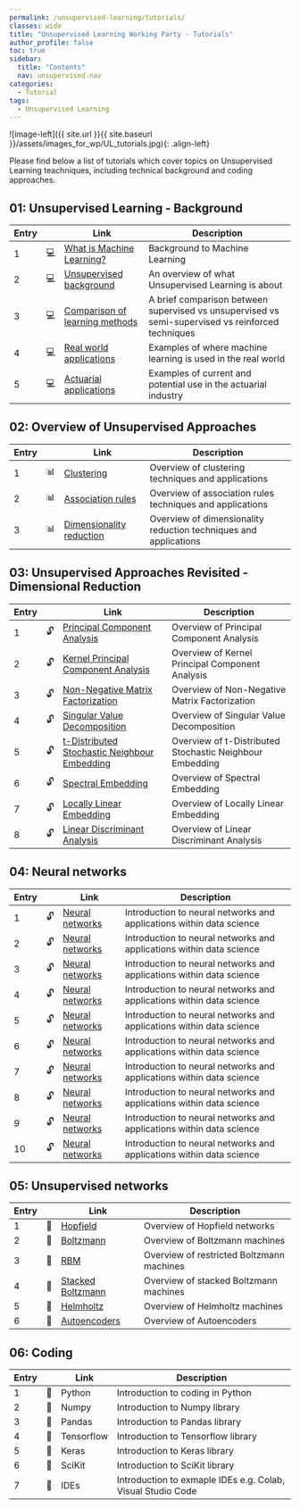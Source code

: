 ```yaml
---
permalink: /unsupervised-learning/tutorials/
classes: wide
title: "Unsupervised Learning Working Party - Tutorials"
author_profile: false
toc: true
sidebar:
  title: "Contents"
  nav: unsupervised-nav
categories:
  - Tutorial
tags:
  - Unsupervised Learning
---
```



![image-left]({{ site.url }}{{ site.baseurl }}/assets/images_for_wp/UL_tutorials.jpg){: .align-left}



Please find below a list of tutorials which cover topics on Unsupervised Learning teachniques, including technical background and coding approaches.

## 01: Unsupervised Learning - Background

| Entry|               |Link                          |Description                    |
| ---- | ------------- |----------------------------- |-------------------------------|
| 1    |:computer:     |[What is Machine Learning?](/unsupervised-learning/tutorial_whatIsML/)     |Background to Machine Learning |
| 2    |:computer:     |[Unsupervised background](/unsupervised-learning/tutorial_ULbackground/)       |An overview of what Unsupervised Learning is about |
| 3    |:computer:     |[Comparison of learning methods](/unsupervised-learning/tutorial_comparison/)      |A brief comparison between supervised vs unsupervised vs semi-supervised vs reinforced techniques|
| 4    |:computer:     |[Real world applications](/unsupervised-learning/tutorial_realApplications/)|Examples of where machine learning is used in the real world|
| 5    |:computer:     |[Actuarial applications](/unsupervised-learning/tutorial_actuarialApplications/)        |Examples of current and potential use in the actuarial industry|

## 02: Overview of Unsupervised Approaches

| Entry|               |Link                          |Description                    |
| -----| ------------- |----------------------------- |-------------------------------|
| 1    | :bar_chart:    |[Clustering](/unsupervised-learning/tutorial_clustering/)                                   |Overview of clustering techniques and applications                    |
| 2    | :bar_chart:   |[Association rules](/unsupervised-learning/tutorial_association_rules/)                      |Overview of association rules techniques and applications                    |
| 3    | :bar_chart:   |[Dimensionality reduction](/unsupervised-learning/tutorial_dimensionality_reduction/)        |Overview of dimensionality reduction techniques and applications                    |

## 03: Unsupervised Approaches Revisited - Dimensional Reduction

| Entry|               |Link                          |Description                    |
| -----| ------------- |----------------------------- |-------------------------------|
| 1    | :unlock:      |[Principal Component Analysis](/unsupervised-learning/tutorial_dimensionality_reduction/)        |Overview of Principal Component Analysis                    |
| 2    | :unlock:      |[Kernel Principal Component Analysis](/unsupervised-learning/tutorial_dimensionality_reduction/) |Overview of Kernel Principal Component Analysis          |
| 3    | :unlock:      |[Non-Negative Matrix Factorization](/unsupervised-learning/tutorial_dimensionality_reduction/)   |Overview of Non-Negative Matrix Factorization               |
| 4    | :unlock:      |[Singular Value Decomposition](/unsupervised-learning/tutorial_dimensionality_reduction/)        |Overview of Singular Value Decomposition               |
| 5    | :unlock:      |[t-Distributed Stochastic Neighbour Embedding](/unsupervised-learning/tutorial_dimensionality_reduction/)        |Overview of t-Distributed Stochastic Neighbour Embedding                    |
| 6    | :unlock:      |[Spectral Embedding](/unsupervised-learning/tutorial_dimensionality_reduction/)              |Overview of Spectral Embedding                    |
| 7    | :unlock:      |[Locally Linear Embedding](/unsupervised-learning/tutorial_dimensionality_reduction/)        |Overview of Locally Linear Embedding                   |
| 8    | :unlock:      |[Linear Discriminant Analysis](/unsupervised-learning/tutorial_dimensionality_reduction/)    |Overview of Linear Discriminant Analysis                |


## 04: Neural networks

| Entry|               |Link                          |Description                    |
| -----| ------------- |----------------------------- |-------------------------------|
| 1    | :unlock:      |[Neural networks](/unsupervised-learning/tutorial_neuralNetworks/)        |Introduction to neural networks and applications within data science                    |
| 2    | :unlock:      |[Neural networks](/unsupervised-learning/tutorial_neuralNetworks/)        |Introduction to neural networks and applications within data science                    |
| 3    | :unlock:      |[Neural networks](/unsupervised-learning/tutorial_neuralNetworks/)        |Introduction to neural networks and applications within data science                    |
| 4    | :unlock:      |[Neural networks](/unsupervised-learning/tutorial_neuralNetworks/)        |Introduction to neural networks and applications within data science                    |
| 5    | :unlock:      |[Neural networks](/unsupervised-learning/tutorial_neuralNetworks/)        |Introduction to neural networks and applications within data science                    |
| 6    | :unlock:      |[Neural networks](/unsupervised-learning/tutorial_neuralNetworks/)        |Introduction to neural networks and applications within data science                    |
| 7    | :unlock:      |[Neural networks](/unsupervised-learning/tutorial_neuralNetworks/)        |Introduction to neural networks and applications within data science                    |
| 8    | :unlock:      |[Neural networks](/unsupervised-learning/tutorial_neuralNetworks/)        |Introduction to neural networks and applications within data science                    |
| 9    | :unlock:      |[Neural networks](/unsupervised-learning/tutorial_neuralNetworks/)        |Introduction to neural networks and applications within data science                    |
| 10    | :unlock:      |[Neural networks](/unsupervised-learning/tutorial_neuralNetworks/)        |Introduction to neural networks and applications within data science                    |


## 05: Unsupervised networks

| Entry|               |Link                          |Description                    |
| -----| ------------- |----------------------------- |-------------------------------|
| 1    | :microscope:  |[Hopfield](/unsupervised-learning/tutorial_hopfield/)                      |Overview of Hopfield networks               |
| 2    | :microscope:  |[Boltzmann](/unsupervised-learning/tutorial_boltzmann/)                    |Overview of Boltzmann machines              |
| 3    | :microscope:  |[RBM](/unsupervised-learning/tutorial_restrictedBoltzmann/)                |Overview of restricted Boltzmann machines   |
| 4    | :microscope:  |[Stacked Boltzmann](/unsupervised-learning/tutorial_stackedBoltzmann/)     |Overview of stacked    Boltzmann machines   |
| 5    | :microscope:  |[Helmholtz](/unsupervised-learning/tutorial_helmholtz/)                    |Overview of Helmholtz machines             |
| 6    | :microscope:  |[Autoencoders](/unsupervised-learning/tutorial_autoencoders/)              |Overview of Autoencoders                    |

## 06: Coding

| Entry|               |Link                          |Description                    |
| -----| ------------- |----------------------------- |-------------------------------|
| 1    | :milky_way:  |Python                        |Introduction to coding in Python                    |
| 2    | :milky_way:  |Numpy                         |Introduction to Numpy library                    |
| 3    | :milky_way:  |Pandas                        |Introduction to Pandas library                    |
| 4    | :milky_way:  |Tensorflow                    |Introduction to Tensorflow library                    |
| 5    | :milky_way:  |Keras                         |Introduction to Keras library                    |
| 6    | :milky_way:  |SciKit                        |Introduction to SciKit library                     |
| 7    | :milky_way:  |IDEs                          |Introduction to exmaple IDEs e.g. Colab, Visual Studio Code|
